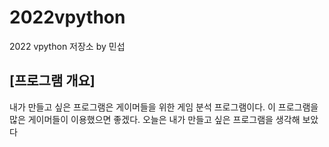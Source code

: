 # 2022vpython
2022 vpython 저장소 by 민섭
## [프로그램 개요]
내가 만들고 싶은 프로그램은 게이머들을 위한 게임 분석 프로그램이다. 이 프로그램을 많은 게이머들이 이용했으면 좋겠다.
오늘은 내가 만들고 싶은 프로그램을 생각해 보았다
